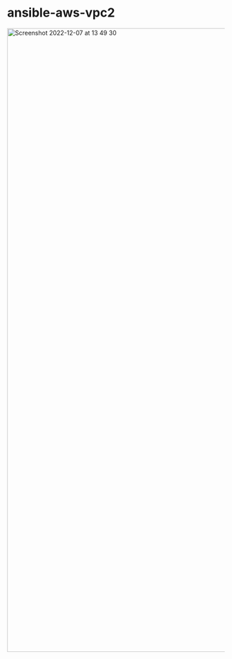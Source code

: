 # ansible-aws-vpc2
<img width="1440" alt="Screenshot 2022-12-07 at 13 49 30" src="https://user-images.githubusercontent.com/115875044/206196811-59563b09-8d07-4613-867d-872e39c644a7.png">
